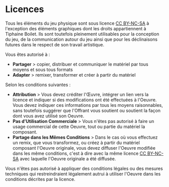 # Licences

Tous les éléments du jeu physique sont sous licence [CC BY-NC-SA](https://creativecommons.org/licenses/by-nc-sa/3.0/fr/) à l'exception des éléments graphiques dont les droits appartiennent à Tiphaine Boilet. Ils sont toutefois pleinement utilisables pour la conception du jeu, de la communication autour du jeu ainsi que pour les déclinaisons futures dans le respect de son travail artistique.

Vous êtes autorisé à :
- **Partager** > copier, distribuer et communiquer le matériel par tous moyens et sous tous formats
- **Adapter** > remixer, transformer et créer à partir du matériel

Selon les conditions suivantes :
- **Attribution** > Vous devez créditer l'Œuvre, intégrer un lien vers la licence et indiquer si des modifications ont été effectuées à l'Oeuvre. Vous devez indiquer ces informations par tous les moyens raisonnables, sans toutefois suggérer que l'Offrant vous soutient ou soutient la façon dont vous avez utilisé son Oeuvre.
- **Pas d’Utilisation Commerciale** > Vous n'êtes pas autorisé à faire un usage commercial de cette Oeuvre, tout ou partie du matériel la composant.
- **Partage dans les Mêmes Conditions** > Dans le cas où vous effectuez un remix, que vous transformez, ou créez à partir du matériel composant l'Oeuvre originale, vous devez diffuser l'Oeuvre modifiée dans les même conditions, c'est à dire avec la même licence [CC BY-NC-SA](https://creativecommons.org/licenses/by-nc-sa/3.0/fr/) avec laquelle l'Oeuvre originale a été diffusée.

Vous n'êtes pas autorisé à appliquer des conditions légales ou des mesures techniques qui restreindraient légalement autrui à utiliser l'Oeuvre dans les conditions décrites par la licence.